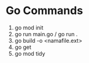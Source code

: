 # Go Commands

1. go mod init <namamodule>
2. go run main.go / go run .
3. go build -o <namafile.ext>
4. go get <packageurl>
5. go mod tidy